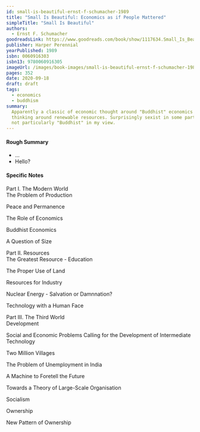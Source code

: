 ```yaml
---
id: small-is-beautiful-ernst-f-schumacher-1989
title: "Small Is Beautiful: Economics as if People Mattered"
simpleTitle: "Small Is Beautiful"
authors:
  - Ernst F. Schumacher
goodreadsLink: https://www.goodreads.com/book/show/1117634.Small_Is_Beautiful
publisher: Harper Perennial
yearPublished: 1989
isbn: 0060916303
isbn13: 9780060916305
imageUrl: /images/book-images/small-is-beautiful-ernst-f-schumacher-1989.png
pages: 352
date: 2020-09-18
draft: draft
tags:
  - economics
  - buddhism
summary:
  Apparently a classic of economic thought around "Buddhist" economics and
  thinking around renewable resources. Surprisingly sexist in some parts and
  not particularly "Buddhist" in my view.
---
```


#### Rough Summary

- ...
- Hello?


#### Specific Notes

<span class="ch">Part I. The Modern World</span><br />
<span class="ch">The Problem of Production</span>

<span class="ch">Peace and Permanence</span>

<span class="ch">The Role of Economics</span>

<span class="ch">Buddhist Economics</span>

<span class="ch">A Question of Size</span>



<span class="ch">Part II. Resources</span><br />
<span class="ch">The Greatest Resource - Education</span>

<span class="ch">The Proper Use of Land</span>

<span class="ch">Resources for Industry</span>

<span class="ch">Nuclear Energy - Salvation or Damnnation?</span>

<span class="ch">Technology with a Human Face</span>



<span class="ch">Part III. The Third World</span><br />
<span class="ch">Development</span>

<span class="ch">Social and Economic Problems Calling for the Development of
Intermediate Technology</span>

<span class="ch">Two Million Villages</span>

<span class="ch">The Problem of Unemployment in India</span>

<span class="ch">A Machine to Foretell the Future</span>

<span class="ch">Towards a Theory of Large-Scale Organisation</span>

<span class="ch">Socialism</span>

<span class="ch">Ownership</span>

<span class="ch">New Pattern of Ownership</span>

